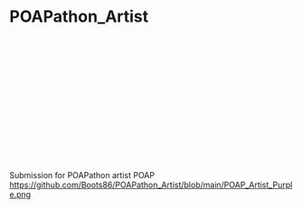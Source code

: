 # POAPathon_Artist
Submission for POAPathon artist POAP
<img height="250">https://github.com/Boots86/POAPathon_Artist/blob/main/POAP_Artist_Purple.png</img>

